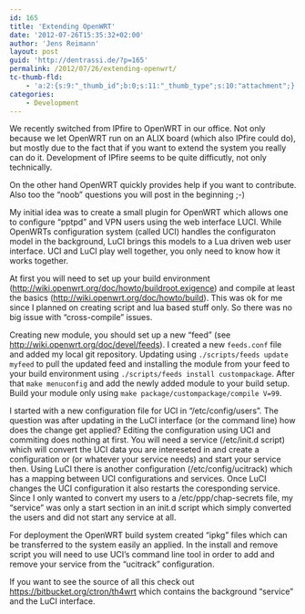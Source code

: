 ```yaml
---
id: 165
title: 'Extending OpenWRT'
date: '2012-07-26T15:35:32+02:00'
author: 'Jens Reimann'
layout: post
guid: 'http://dentrassi.de/?p=165'
permalink: /2012/07/26/extending-openwrt/
tc-thumb-fld:
    - 'a:2:{s:9:"_thumb_id";b:0;s:11:"_thumb_type";s:10:"attachment";}'
categories:
    - Development
---
```


We recently switched from IPfire to OpenWRT in our office. Not only because we let OpenWRT run on an ALIX board (which also IPfire could do), but mostly due to the fact that if you want to extend the system you really can do it. Development of IPfire seems to be quite difficutly, not only technically.

On the other hand OpenWRT quickly provides help if you want to contribute. Also too the “noob” questions you will post in the beginning ;-)

My initial idea was to create a small plugin for OpenWRT which allows one to configure “pptpd” and VPN users using the web interface LUCI. While OpenWRTs configuration system (called UCI) handles the configuraton model in the background, LuCI brings this models to a Lua driven web user interface. UCI and LuCI play well together, you only need to know how it works together.

At first you will need to set up your build environment (<http://wiki.openwrt.org/doc/howto/buildroot.exigence>) and compile at least the basics (<http://wiki.openwrt.org/doc/howto/build>). This was ok for me since I planned on creating script and lua based stuff only. So there was no big issue with “cross-compile” issues.

Creating new module, you should set up a new “feed” (see <http://wiki.openwrt.org/doc/devel/feeds>). I created a new `feeds.conf` file and added my local git repository. Updating using `./scripts/feeds update myfeed` to pull the updated feed and installing the module from your feed to your build environment using `./scripts/feeds install custompackage`. After that `make menuconfig` and add the newly added module to your build setup. Build your module only using `make package/custompackage/compile V=99`.

I started with a new configuration file for UCI in “/etc/config/users”. The question was after updating in the LuCI interface (or the command line) how does the change get applied? Editing the configuration using UCI and commiting does nothing at first. You will need a service (/etc/init.d script) which will convert the UCI data you are intereseted in and create a configuration or (or whatever your service needs) and start your service then. Using LuCI there is another configuration (/etc/config/ucitrack) which has a mapping between UCI configurations and services. Once LuCI changes the UCI configuration it also restarts the coresponding service. Since I only wanted to convert my users to a /etc/ppp/chap-secrets file, my “service” was only a start section in an init.d script which simply converted the users and did not start any service at all.

For deployment the OpenWRT build system created “ipkg” files which can be transferred to the system easily an applied. In the install and remove script you will need to use UCI’s command line tool in order to add and remove your service from the “ucitrack” configuration.

If you want to see the source of all this check out <https://bitbucket.org/ctron/th4wrt> which contains the background “service” and the LuCI interface.